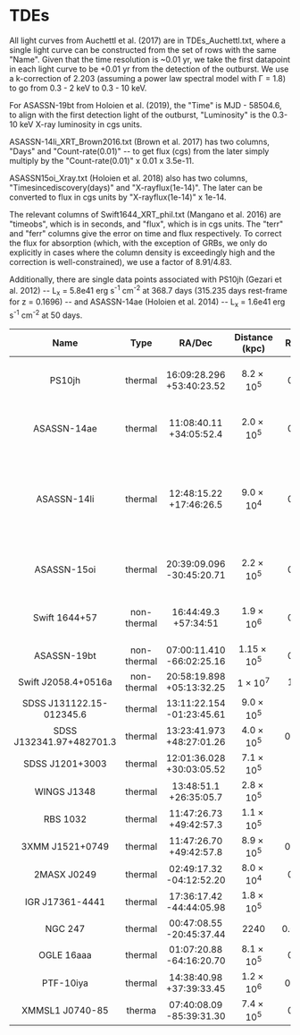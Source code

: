 # TDEs

All light curves from Auchettl et al. (2017) are in TDEs_Auchettl.txt, where a single light curve can be constructed from the set of rows with the same "Name". Given that the time resolution is ~0.01 yr, we take the first datapoint in each light curve to be +0.01 yr from the detection of the outburst. We use a k-correction of 2.203 (assuming a power law spectral model with Γ = 1.8) to go from 0.3 - 2 keV to 0.3 - 10 keV.

For ASASSN-19bt from Holoien et al. (2019), the "Time" is MJD - 58504.6, to align with the first detection light of the outburst, "Luminosity" is the 0.3-10 keV X-ray luminosity in cgs units. 

ASASSN-14li_XRT_Brown2016.txt (Brown et al. 2017) has two columns, "Days" and "Count-rate(0.01)" -- to get flux (cgs) from the later simply multiply by the "Count-rate(0.01)" x 0.01 x 3.5e-11.

ASASSN15oi_Xray.txt (Holoien et al. 2018) also has two columns, "Timesincediscovery(days)" and "X-rayflux(1e-14)". The later can be converted to flux in cgs units by "X-rayflux(1e-14)" x 1e-14.

The relevant columns of Swift1644_XRT_phil.txt (Mangano et al. 2016) are "timeobs", which is in seconds, and "flux", which is in cgs units. The "terr" and "ferr" columns give the error on time and flux respectively. To correct the flux for absorption (which, with the exception of GRBs, we only do explicitly in cases where the column density is exceedingly high and the correction is well-constrained), we use a factor of 8.91/4.83.

Additionally, there are single data points associated with PS10jh (Gezari et al. 2012) -- L<sub>x</sub> = 5.8e41 erg s<sup>-1</sup> cm<sup>-2</sup> at 368.7 days (315.235 days rest-frame for z = 0.1696) -- and ASASSN-14ae (Holoien et al. 2014) -- L<sub>x</sub> = 1.6e41 erg s<sup>-1</sup> cm<sup>-2</sup> at 50 days.

|Name | Type | RA/Dec | Distance (kpc) | Redshift | References|
| :---: | :---: | :---: | :---: | :---: | :---: |
|PS10jh | thermal | 16:09:28.296 +53:40:23.52 | $8.2\times10^5$ | 0.1696 | Gezari et al. 2012; Auchettl et al. 2017|
|ASASSN-14ae | thermal | 11:08:40.11 +34:05:52.4 | $2.0\times10^5$ | 0.0436 | Holoien et al. 2014; Auchettl et al. 2017|
|ASASSN-14li | thermal | 12:48:15.22 +17:46:26.5 | $9.0\times10^4$ | 0.0206 | Miller et al. 2015; Brown et al. 2017; Auchettl et al. 2017; Bright et al. 2018|
|ASASSN-15oi | thermal | 20:39:09.096 -30:45:20.71 | $2.2\times10^5$ | 0.0484 | Auchettl et al. 2017; Holoien et al. 2018|
|Swift 1644+57 | non-thermal | 16:44:49.3 +57:34:51 | $1.9\times10^6$ | 0.3543 | Mangano et al. 2016; Auchettl et al. 2017|
|ASASSN-19bt | non-thermal | 07:00:11.410 -66:02:25.16 | $1.15\times10^5$ | 0.0262 | Holoien et al. 2019|
|Swift J2058.4+0516a | non-thermal | 20:58:19.898 +05:13:32.25 | $1\times10^7$ | 1.1853 | Auchettl et al. 2017|
|SDSS J131122.15-012345.6 | thermal | 13:11:22.154 -01:23:45.61 | $9.0\times10^5$ | 0.18 | Auchettl et al. 2017|
|SDSS J132341.97+482701.3 | thermal | 13:23:41.973 +48:27:01.26 | $4.0\times10^5$ | 0.08754 | Auchettl et al. 2017|
|SDSS J1201+3003 | thermal | 12:01:36.028 +30:03:05.52 | $7.1\times10^5$ | 0.146 | Auchettl et al. 2017|
|WINGS J1348 | thermal | 13:48:51.1 +26:35:05.7 | $2.8\times10^5$ | 0.062 | Auchettl et al. 2017|
|RBS 1032 | thermal | 11:47:26.73 +49:42:57.3 | $1.1\times10^5$ | 0.026 | Auchettl et al. 2017|
|3XMM J1521+0749 | thermal | 11:47:26.70 +49:42:57.8 | $8.9\times10^5$ | 0.17901 | Auchettl et al. 2017|
|2MASX J0249 | thermal | 02:49:17.32 -04:12:52.20 | $8.0\times10^4$ | 0.0186 | Auchettl et al. 2017|
|IGR J17361-4441 | thermal | 17:36:17.42 -44:44:05.98 | $1.8\times10^5$ | 0.04 | Auchettl et al. 2017|
|NGC 247 | thermal | 00:47:08.55 -20:45:37.44 | $2240$ | 0.000531 | Auchettl et al. 2017|
|OGLE 16aaa | thermal | 01:07:20.88 -64:16:20.70 | $8.1\times10^5$ | 0.1655 | Auchettl et al. 2017|
|PTF-10iya | thermal | 14:38:40.98 +37:39:33.45 | $1.2\times10^6$ | 0.22405 | Auchettl et al. 2017|
|XMMSL1 J0740-85 | therma | 07:40:08.09 -85:39:31.30 | $7.4\times10^5$ | 0.0173 | Auchettl et al. 2017|

